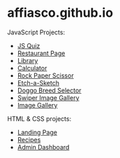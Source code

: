 # affiasco.github.io

JavaScript Projects:

- [JS Quiz](https://affiasco.github.io/practice-projs/quiz)
- [Restaurant Page](https://affiasco.github.io/restaurant-page)
- [Library](https://affiasco.github.io/library)
- [Calculator](https://affiasco.github.io/odin-calc/)
- [Rock Paper Scissor](https://affiasco.github.io/rock-paper-scissors/)
- [Etch-a-Sketch](https://affiasco.github.io/etch-a-sketch/)
- [Doggo Breed Selector](https://affiasco.github.io/femasters-bootcamp/doggos/)
- [Swiper Image Gallery](https://affiasco.github.io/femasters-bootcamp/image-gallery-swiper)
- [Image Gallery](https://affiasco.github.io/femasters-bootcamp/image-gallery)

HTML & CSS projects:

- [Landing Page](https://affiasco.github.io/landing-page/)
- [Recipes](https://affiasco.github.io/recipes/)
- [Admin Dashboard](https://affiasco.github.io/admin-dashboard)
